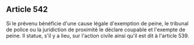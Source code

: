 Article 542
----
Si le prévenu bénéficie d'une cause légale d'exemption de peine, le tribunal de
police ou la juridiction de proximité le déclare coupable et l'exempte de peine.
Il statue, s'il y a lieu, sur l'action civile ainsi qu'il est dit à l'article
539.
